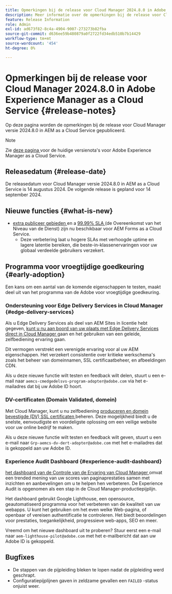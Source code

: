 ```yaml
---
title: Opmerkingen bij de release voor Cloud Manager 2024.8.0 in Adobe Experience Manager as a Cloud Service
description: Meer informatie over de opmerkingen bij de release voor Cloud Manager 2024.8.0 in AEM as a Cloud Service.
feature: Release Information
role: Admin
exl-id: ad673f82-8c4a-4904-9007-273273b82fba
source-git-commit: d636ee59b480879a0f2722fd34edb510b7b14429
workflow-type: tm+mt
source-wordcount: '454'
ht-degree: 0%

---
```


# Opmerkingen bij de release voor Cloud Manager 2024.8.0 in Adobe Experience Manager as a Cloud Service {#release-notes}

Op deze pagina worden de opmerkingen bij de release voor Cloud Manager versie 2024.8.0 in AEM as a Cloud Service gepubliceerd.

>[!NOTE]
>
>Zie [ deze pagina ](/help/release-notes/release-notes-cloud/release-notes-current.md) voor de huidige versienota&#39;s voor Adobe Experience Manager as a Cloud Service.

## Releasedatum {#release-date}

De releasedatum voor Cloud Manager versie 2024.8.0 in AEM as a Cloud Service is 14 augustus 2024. De volgende release is gepland voor 14 september 2024.

## Nieuwe functies {#what-is-new}

* [ extra publiceer gebieden ](/help/operations/additional-publish-regions.md) en a [ 99.99% SLA ](/help/implementing/cloud-manager/getting-access-to-aem-in-cloud/creating-production-programs.md#sla) (de Overeenkomst van het Niveau van de Dienst) zijn nu beschikbaar voor AEM Forms as a Cloud Service.
   * Deze verbetering laat u hogere SLAs met verhoogde uptime en lagere latentie bereiken, die beste-in-klassenervaringen voor uw globaal verdeelde gebruikers verzekert.

## Programma voor vroegtijdige goedkeuring {#early-adoption}

Een kans om een aantal van de komende eigenschappen te testen, maakt deel uit van het programma van de Adobe voor vroegtijdige goedkeuring.

### Ondersteuning voor Edge Delivery Services in Cloud Manager {#edge-delivery-services}

Als u Edge Delivery Services als deel van AEM Sites in licentie hebt gegeven, [ kunt u nu aan boord van uw plaats met Edge Delivery Services direct in Cloud Manager ](/help/implementing/cloud-manager/edge-delivery/introduction-to-edge-delivery-services.md) gaan en het gebruiken van een geleide, zelfbediening ervaring gaan.

Dit vermogen verstrekt een verenigde ervaring voor al uw AEM eigenschappen. Het verzekert consistentie over kritieke werkschema&#39;s zoals het beheer van domeinnamen, SSL certificaatbeheer, en afbeeldingen CDN.

Als u deze nieuwe functie wilt testen en feedback wilt delen, stuurt u een e-mail naar `aemcs-cmedgedelsvs-program-adopter@adobe.com` via het e-mailadres dat bij uw Adobe ID hoort.

### DV-certificaten (Domain Validated, domein)

Met Cloud Manager, kunt u nu zelfbediening [ produceren en domein bevestigde (DV) SSL certificaten ](/help/implementing/cloud-manager/managing-ssl-certifications/add-ssl-certificate.md) beheren. Deze mogelijkheid biedt u de snelste, eenvoudigste en voordeligste oplossing om een veilige website voor uw online bedrijf te maken.

Als u deze nieuwe functie wilt testen en feedback wilt geven, stuurt u een e-mail naar `Grp-aemcs-dv-dert-adopter@adobe.com` met het e-mailadres dat is gekoppeld aan uw Adobe ID.

### Experience Audit Dashboard {#experience-audit-dashboard}

[ het dashboard van de Controle van de Ervaring van Cloud Manager ](/help/implementing/cloud-manager/experience-audit-dashboard.md) omvat een trended mening van uw scores van paginaprestaties samen met inzichten en aanbevelingen om u te helpen hen verbeteren. De Experience Audit is opgenomen als een stap in de Cloud Manager-productiepijplijn.

Het dashboard gebruikt Google Lighthouse, een opensource, geautomatiseerd programma voor het verbeteren van de kwaliteit van uw webapps. U kunt het gebruiken om het even welke Web-pagina, of openbaar of vereisen authentificatie te controleren. Het biedt beoordelingen voor prestaties, toegankelijkheid, progressieve web-apps, SEO en meer.

Vreemd om het nieuwe dashboard uit te proberen? Stuur eerst een e-mail naar `aem-lighthouse-pilot@adobe.com` met het e-mailbericht dat aan uw Adobe ID is gekoppeld.

## Bugfixes

* De stappen van de pijpleiding bleken te lopen nadat de pijpleiding werd geschrapt.
* Configuratiepijplijnen gaven in zeldzame gevallen een `FAILED` -status onjuist weer.


